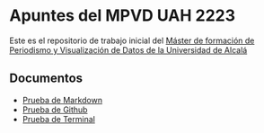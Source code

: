 # Apuntes del MPVD UAH 2223
Este es el repositorio de trabajo inicial del [Máster de formación de Periodismo y Visualización de Datos de la Universidad de Alcalá](http://mpvd.es)

## Documentos

- [Prueba de Markdown](prueba-markdown.md)
- [Prueba de Github](prueba-github.md)
- [Prueba de Terminal](prueba-terminal.md)
